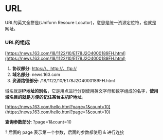 # URL

URL的英文全拼是\(Uniform Resoure Locator\)，意思是统一资源定位符，也就是网址。

### URL的组成

[https://news.163.com/18/1122/10/E178J2O4000189FH.html](https://news.163.com/18/1122/10/E178J2O4000189FH.html)

1. **协议部分**: [https://、http://、ftp://](https://、http://、ftp://)
2. **域名部分**: news.163.com
3. **资源路径部分**: /18/1122/10/E178J2O4000189FH.html

域名就是**IP地址的别名**，它是用点进行分割使用英文字母和数字组成的名字，**使用域名目的就是方便的记住某台主机IP地址**。

[https://news.163.com/hello.html?page=1&count=10](https://news.163.com/hello.html?page=1&count=10)

**查询参数部分**: ?page=1&count=10

? 后面的 page 表示第一个参数，后面的参数都使用 & 进行连接

